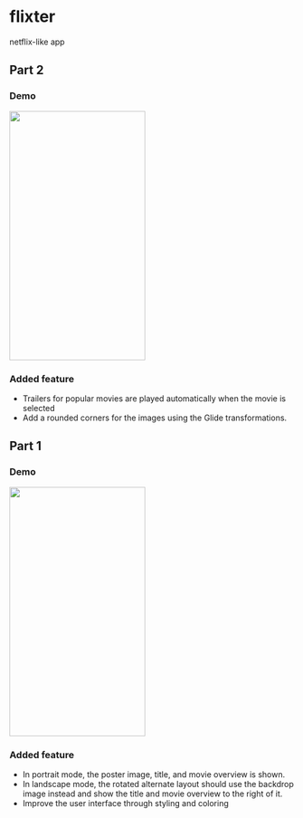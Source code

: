 # flixter

netflix-like app


## Part 2

### Demo

<img src="./images/p2.gif" width="240" height="440" />

### Added feature

- Trailers for popular movies are played automatically when the movie is selected
- Add a rounded corners for the images using the Glide transformations.


## Part 1

### Demo

<img src="./images/flisterDemo.gif" width="240" height="440" />

### Added feature

- In portrait mode, the poster image, title, and movie overview is shown.
- In landscape mode, the rotated alternate layout should use the backdrop image instead and show the title and movie overview to the right of it.
- Improve the user interface through styling and coloring



